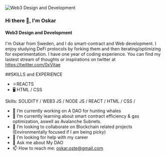![Web3 Design and Development](https://arturssmirnovs.github.io/github-profile-readme-generator/images/banner.png)

### Hi there 👋, I'm Oskar
#### Web3 Design and Development
I'm Oskar from Sweden, and I do smart-contract and Web development. I enjoy studying DeFi protocols by forking them and then iterating/optimizing for experimentation. I have one year of coding experience. You can find my lastest stream of thoughts or inspirations on twitter at https://twitter.com/0xVitae

##SKILLS and EXPERIENCE
* ⚛REACTS
* 🖥 HTML / CSS



Skills: SOLIDITY / WEB3 JS / NODE JS / REACT / HTML / CSS /

- 🔭 I’m currently working on A DAO for hunting whales  
- 🌱 I’m currently learning about smart contract efficiency & gas optimization, aswell as Avalanche Subnets.
- 👯 I’m looking to collaborate on Blockchain related projects (Environmentally focused if I am being picky) 
- 🤔 I’m looking for help with my career
- 💬 Ask me about My DAO 
- 📫 How to reach me: oskar.oste@gmail.com 





